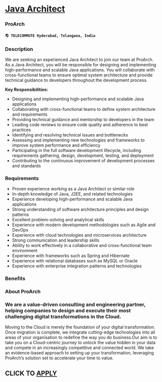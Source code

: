# [Java Architect](https://www.remotewlb.com/apply/java-architect)  
### ProArch  
#### `🌎 TELECOMMUTE Hyderabad, Telangana, India`  

### **Description**

We are seeking an experienced Java Architect to join our team at ProArch. As a Java Architect, you will be responsible for designing and implementing high-performance and scalable Java applications. You will collaborate with cross-functional teams to ensure optimal system architecture and provide technical guidance to developers throughout the development process.

 **Key Responsibilities:**

  * Designing and implementing high-performance and scalable Java applications
  * Collaborating with cross-functional teams to define system architecture and requirements
  * Providing technical guidance and mentorship to developers in the team
  * Leading code reviews to ensure code quality and adherence to best practices
  * Identifying and resolving technical issues and bottlenecks
  * Assessing and implementing new technologies and frameworks to improve system performance and efficiency
  * Participating in the full software development lifecycle, including requirements gathering, design, development, testing, and deployment
  * Contributing to the continuous improvement of development processes and standards

### **Requirements**

  * Proven experience working as a Java Architect or similar role
  * In-depth knowledge of Java, J2EE, and related technologies
  * Experience developing high-performance and scalable Java applications
  * Strong understanding of software architecture principles and design patterns
  * Excellent problem-solving and analytical skills
  * Experience with modern development methodologies such as Agile and DevOps
  * Experience with cloud technologies and microservices architecture
  * Strong communication and leadership skills
  * Ability to work effectively in a collaborative and cross-functional team environment
  * Experience with frameworks such as Spring and Hibernate
  * Experience with relational databases such as MySQL or Oracle
  * Experience with enterprise integration patterns and technologies

### **Benefits**

###  **About ProArch**

### We are a value-driven consulting and engineering partner, helping companies to design and execute their most challenging digital transformations in the Cloud.

Moving to the Cloud is merely the foundation of your digital transformation. Once migration is complete, we integrate cutting-edge technologies into all areas of your organisation to redefine the way you do business.Our aim is to take you on a Cloud-centric journey to unlock the value hidden in your data and compete in an increasingly competitive and connected world. We take an evidence-based approach to setting up your transformation, leveraging ProArch’s solution set to accelerate your time to value.  
## CLICK TO [APPLY](https://www.remotewlb.com/apply/java-architect)

